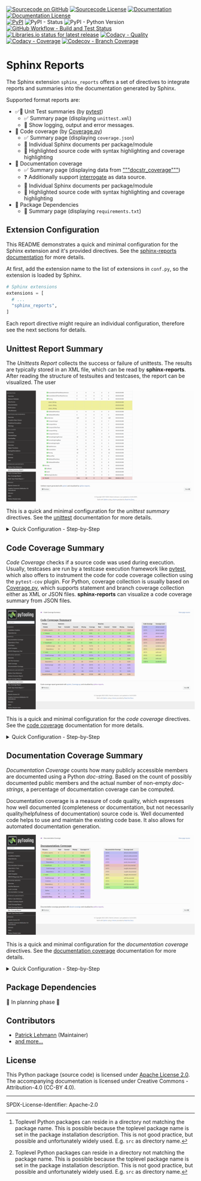 [![Sourcecode on GitHub](https://img.shields.io/badge/pyTooling-sphinx--reports-323131.svg?logo=github&longCache=true)](https://github.com/pyTooling/sphinx-reports)
[![Sourcecode License](https://img.shields.io/pypi/l/sphinx-reports?longCache=true&style=flat-square&logo=Apache&label=code)](LICENSE.md)
[![Documentation](https://img.shields.io/website?longCache=true&style=flat-square&label=pyTooling.github.io%2Fsphinx-reports&logo=GitHub&logoColor=fff&up_color=blueviolet&up_message=Read%20now%20%E2%9E%9A&url=https%3A%2F%2FpyTooling.github.io%2Fsphinx%2Dreports%2Findex.html)](https://pyTooling.github.io/sphinx-reports/)
[![Documentation License](https://img.shields.io/badge/doc-CC--BY%204.0-green?longCache=true&style=flat-square&logo=CreativeCommons&logoColor=fff)](LICENSE.md)  
[![PyPI](https://img.shields.io/pypi/v/sphinx-reports?longCache=true&style=flat-square&logo=PyPI&logoColor=FBE072)](https://pypi.org/project/sphinx-reports/)
![PyPI - Status](https://img.shields.io/pypi/status/sphinx-reports?longCache=true&style=flat-square&logo=PyPI&logoColor=FBE072)
![PyPI - Python Version](https://img.shields.io/pypi/pyversions/sphinx-reports?longCache=true&style=flat-square&logo=PyPI&logoColor=FBE072)  
[![GitHub Workflow - Build and Test Status](https://img.shields.io/github/actions/workflow/status/pyTooling/sphinx-reports/Pipeline.yml?branch=main&longCache=true&style=flat-square&label=build%20and%20test&logo=GitHub%20Actions&logoColor=FFFFFF)](https://GitHub.com/pyTooling/sphinx-reports/actions/workflows/Pipeline.yml)
[![Libraries.io status for latest release](https://img.shields.io/librariesio/release/pypi/sphinx-reports?longCache=true&style=flat-square&logo=Libraries.io&logoColor=fff)](https://libraries.io/github/pyTooling/sphinx-reports)
[![Codacy - Quality](https://img.shields.io/codacy/grade/8dc5205ba8b24e008f2287759096e181?longCache=true&style=flat-square&logo=Codacy)](https://www.codacy.com/gh/pyTooling/sphinx-reports)
[![Codacy - Coverage](https://img.shields.io/codacy/coverage/8dc5205ba8b24e008f2287759096e181?longCache=true&style=flat-square&logo=Codacy)](https://www.codacy.com/gh/pyTooling/sphinx-reports)
[![Codecov - Branch Coverage](https://img.shields.io/codecov/c/github/pyTooling/sphinx-reports?longCache=true&style=flat-square&logo=Codecov)](https://codecov.io/gh/pyTooling/sphinx-reports)


<!--
[![GitHub release date](https://img.shields.io/github/release-date/pyTooling/sphinx-reports?logo=GitHub&)](https://github.com/pyTooling/sphinx-reports/releases)  
[![Dependent repos (via libraries.io)](https://img.shields.io/librariesio/dependent-repos/pypi/sphinx-reports)](https://github.com/pyTooling/sphinx-reports/network/dependents)  
-->


# Sphinx Reports

The Sphinx extension `sphinx_reports` offers a set of directives to integrate reports and summaries into the
documentation generated by Sphinx.

Supported format reports are:
* ✅🚧 Unit Test summaries (by [pytest](https://github.com/pytest-dev/pytest))
  * ✅ Summary page (displaying `unittest.xml`)
  * 🚧 Show logging, output and error messages.
* 🚧 Code coverage (by [Coverage.py](https://github.com/nedbat/coveragepy))
  * ✅ Summary page (displaying `coverage.json`)
  * 🚧 Individual Sphinx documents per package/module
  * 🚧 Highlighted source code with syntax highlighting and coverage highlighting
* 🚧 Documentation coverage
  * ✅ Summary page (displaying data from ["""docstr_coverage"""](https://github.com/HunterMcGushion/docstr_coverage))
  * ❓ Additionally support [interrogate](https://github.com/econchick/interrogate) as data source.
  * 🚧 Individual Sphinx documents per package/module
  * 🚧 Highlighted source code with syntax highlighting and coverage highlighting 
* 🚧 Package Dependencies
  * 🚧 Summary page (displaying `requirements.txt`)


## Extension Configuration

This README demonstrates a quick and minimal configuration for the Sphinx extension and it's provided directives. See
the [sphinx-reports documentation](https://pyTooling.github.io/sphinx-reports) for more details.

At first, add the extension name to the list of extensions in `conf.py`, so the extension is loaded by Sphinx.

```Python
# Sphinx extensions
extensions = [
  # ...
  "sphinx_reports",
]
```

Each report directive might require an individual configuration, therefore see the next sections for details.


## Unittest Report Summary

The *Unittests Report* collects the success or failure of unittests. The results are typically stored in an XML file,
which can be read by **sphinx-reports**. After reading the structure of testsuites and testcases, the report can be
visualized. The user  

![Unitest Summary Page](doc/_static/Unittest.png)


This is a quick and minimal configuration for the *unittest summary* directives.
See the [unittest](https://pyTooling.github.io/sphinx-reports/Unittest/index.html) documentation for more details.

<details><summary>Quick Configuration - Step-by-Step</summary>

1. Configure one or more coverage analysis reports in `conf.py` by adding a new 'section' defining some configuration
   variables. Each unittest report is identified by an ID, which is later referred to by the report directive. Here, the
   ID is called ``src`` (dictionary key). Each unittest report needs 1 configuration entry:

   * `xml_report` - The unittest report as XML file as generated by *pytest*.

   ```Python
   report_unittest_testsuites = {
     "src": {
       "xml_report": "../report/unit/unittest.xml"
     }
   }
   ```
2. Add the `unittest-summary` directive into your Restructured Text (ReST) document.

   * `reportid` - The ID used in `conf.py` to describe a report.

   ```ReST
   .. report:unittest-summary::
      :reportid: src
   ```

</details>

## Code Coverage Summary

*Code Coverage* checks if a source code was used during execution. Usually, testcases are run by a testcase execution
framework like [pytest](https://github.com/pytest-dev/pytest), which also offers to instrument the code for code
coverage collection using the `pytest-cov` plugin. For Python, coverage collection is usually based on
[Coverage.py](https://github.com/nedbat/coveragepy>), which supports statement and branch coverage collection either as
XML or JSON files. **sphinx-reports** can visualize a code coverage summary from JSON files. 

![Code Coverage Summary Page](doc/_static/CodeCoverage.png)


This is a quick and minimal configuration for the *code coverage* directives.
See the [code coverage](https://pyTooling.github.io/sphinx-reports/CodeCov/index.html) documentation for more details.

<details><summary>Quick Configuration - Step-by-Step</summary>

1. Configure one or more coverage analysis reports in `conf.py` by adding a new 'section' defining some configuration
   variables. Each analysis report is identified by an ID, which is later referred to by the report directive. Here, the
   ID is called ``src`` (dictionary key). Each analysis report needs 4 configuration entries:

   * `name` - Name of the Python package[^1].
   * `json_report` - The code coverage report as JSON file as generated by *Coverage.py*.
   * `fail_below` - An integer value in range 0..100, for when a code coverage is considered FAILED.
   * `levels` - A predefined color pallet name or a dictionary of coverage limits, their description and CSS style classes.

   ```Python
   # ==============================================================================
   # Sphinx-reports - CodeCov
   # ==============================================================================
   report_codecov_packages = {
     "src": {
       "name":        "myPackage",
       "json_report": "../report/coverage/coverage.json",
       "fail_below":  80,
       "levels":      "default"
     }
   }
   ```
2. Add the `code-coverage` directive into your Restructured Text (ReST) document.

   * `packageid` - The ID used in `conf.py` to describe a Python package.

   ```ReST
   .. report:code-coverage::
      :packageid: src
   ```

</details>


## Documentation Coverage Summary

*Documentation Coverage* counts how many publicly accessible members are documented using a Python *doc-string*. Based
on the count of possibly documented public members and the actual number of non-empty *doc-strings*, a percentage of
documentation coverage can be computed.

Documentation coverage is a measure of code quality, which expresses how well documented (completeness or documentation,
but not necessarily quality/helpfulness of documentation) source code is. Well documented code helps to use and maintain
the existing code base. It also allows for automated documentation generation.

![Documentation Coverage Summary Page](doc/_static/DocCoverage.png)


This is a quick and minimal configuration for the *documentation coverage* directives.
See the [documentation coverage](https://pyTooling.github.io/sphinx-reports/DocCov/index.html) documentation for more
details.

<details><summary>Quick Configuration - Step-by-Step</summary>

1. Configure one or more Python packages for documentation coverage analysis in `conf.py` by adding a new 'section' 
   defining some configuration variables. Each package is identified by an ID, which is later referred to by the report
   directive. Here, the ID is called `src` (dictionary key). Each package needs 4 configuration entries:

   * `name` - Name of the Python package[^1].
   * `directory` - The directory of the package to analyze.
   * `fail_below` - An integer value in range 0..100, for when a documentation coverage is considered FAILED.
   * `levels` - A predefined color pallet name or a dictionary of coverage limits, their description and CSS style classes.

   ```Python
   # ==============================================================================
   # Sphinx-reports - DocCov
   # ==============================================================================
   report_doccov_packages = {
     "src": {
       "name":       "myPackage",
       "directory":  "../myPackage",
       "fail_below": 80,
       "levels":     "default"
     }
   }
   ```
2. Add the `doc-coverage` directive into your Restructured Text (ReST) document.
 
   * `packageid` - The ID used in `conf.py` to describe a Python package.

   ```ReST
   .. report:doc-coverage::
      :packageid: src
   ```

</details>


## Package Dependencies

🚧 In planning phase 🚧



## Contributors

* [Patrick Lehmann](https://github.com/Paebbels) (Maintainer)
* [and more...](https://GitHub.com/pyTooling/sphinx-reports/graphs/contributors)


## License

This Python package (source code) is licensed under [Apache License 2.0](LICENSE.md).  
The accompanying documentation is licensed under Creative Commons - Attribution-4.0 (CC-BY 4.0).


-------------------------

SPDX-License-Identifier: Apache-2.0


[^1]: Toplevel Python packages can reside in a directory not matching the package name. This is possible because the
      toplevel package name is set in the package installation description. This is not good practice, but possible and
      unfortunately widely used. E.g. `src` as directory name.
